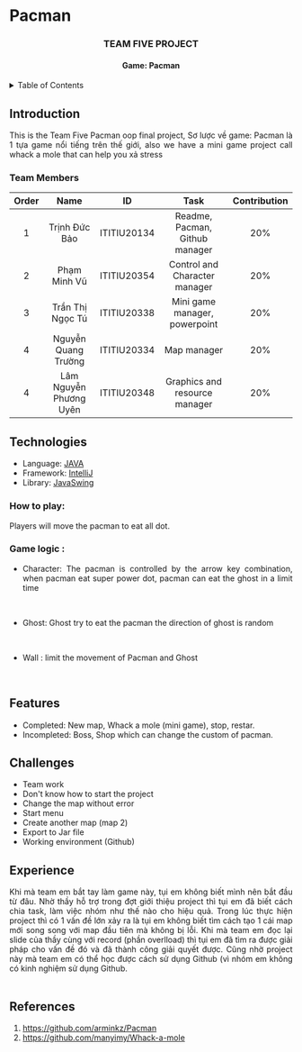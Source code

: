 # Pacman
<h3 align="center">TEAM FIVE PROJECT</h3>
<h4 align="center">Game: Pacman</h4>


<!-- TABLE OF CONTENTS -->
<details>
  <summary>Table of Contents</summary>
  <ol>
    <li>
      <a href="#introduction">Introduction</a>
      <ul>
        <li><a href="#team-members">Team Members</a></li>
	<li><a href="#installation">Installation</a></li>
	<li><a href="#task-allocation">Task Allocation</a></li>      
      </ul>
    </li>
    <li><a href="#technologies">Technologies</a></li>
    <li><a href="#uml-class-diagram">UML Class Diagram</a></li>
    <li><a href="#features">Features</a></li>
    <li><a href="#challenges">Challenges</a></li>
    <li><a href="#acknowledgments">Acknowledgments</a></li>
    <li><a href="#contact">Contact</a></li>
    <li><a href="#references">References</a></li>
  </ol>
</details>

<!-- ABOUT THE PROJECT -->

## Introduction

<div style="text-align:justify">
This is the Team Five Pacman oop final project, Sơ lược về game: Pacman là 1 tựa game nổi tiếng trên thế giới, also we have a mini game project call whack a mole that can help you xả stress 
</div>

### Team Members

| Order |                   Name                   |     ID      |              Task              | Contribution |
| :---: |:----------------------------------------:|:-----------:|:------------------------------:|:------------:|
|   1   |              Trịnh Đức Bảo               | ITITIU20134 | Readme, Pacman, Github manager |     20%      |
|   2   |               Phạm Minh Vũ               | ITITIU20354 | Control and Character manager  |     20%      |
|   3   |             Trần Thị Ngọc Tú             | ITITIU20338 | Mini game manager, powerpoint  |     20%      |
|   4   |           Nguyễn Quang Trường            | ITITIU20334 |          Map manager           |     20%      |
|   4   |          Lâm Nguyễn Phương Uyên          | ITITIU20348 | Graphics and resource manager  |     20%      |


## Technologies


- Language: [JAVA](https://www.java.com/en/)
- Framework: [IntelliJ](https://www.jetbrains.com/idea/)
- Library: [JavaSwing](https://en.wikipedia.org/wiki/Swing_(Java))

### How to play:
<div style="text-align:justify">

Players will move the pacman to eat all dot.

### Game logic :

- Character: The pacman is controlled by the arrow key combination, when pacman eat super power dot, pacman can eat the ghost in a limit time

<br />

-  Ghost: Ghost try to eat the pacman the direction of ghost is random

<br />

- Wall : limit the movement of Pacman and Ghost

<br />

<!-- FEATURES -->
## Features
- Completed: New map, Whack a mole (mini game), stop, restar.
- Incompleted: Boss, Shop which can change the custom of pacman.
  <br />

<!-- CHALLENGES -->
## Challenges

- Team work
- Don't know how to start the project
- Change the map without error
- Start menu
- Create another map (map 2)
- Export to Jar file
- Working environment (Github)
  <br />

## Experience
<div style="text-align:justify">
Khi mà team em bắt tay làm game này, tụi em không biết mình nên bắt đầu từ đâu. Nhờ thầy hỗ trợ trong đợt giới thiệu 
project thì tụi em đã biết cách chia task, làm việc nhóm như thế nào cho hiệu quả. Trong lúc thực hiện project thì có
1 vấn đề lớn xảy ra là tụi em không biết tìm cách tạo 1 cái map mới song song với map đầu tiên mà không bị lỗi. Khi 
mà team em đọc lại slide của thầy cùng với record (phần overlload) thì tụi em đã tìm ra được giải pháp cho vấn đề đó
và đã thành công giải quyết được. 
Cũng nhờ project này mà team em có thể học được cách sử dụng Github (vì nhóm em không có kinh nghiệm sử dụng Github.
</div>

<br />


## References
1. https://github.com/arminkz/Pacman
2. https://github.com/manyimy/Whack-a-mole


<br />


